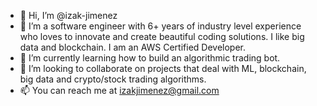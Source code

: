 - 👋 Hi, I’m @izak-jimenez
- 👀 I’m a software engineer with 6+ years of industry level experience who loves to innovate and create beautiful coding solutions. I like big data and blockchain. I am an AWS Certified Developer.
- 🌱 I’m currently learning how to build an algorithmic trading bot.
- 💞️ I’m looking to collaborate on projects that deal with ML, blockchain, big data and crypto/stock trading algorithms.
- 📫 You can reach me at izakjimenez@gmail.com

<!---
izak-jimenez/izak-jimenez is a ✨ special ✨ repository because its `README.md` (this file) appears on your GitHub profile.
You can click the Preview link to take a look at your changes.
--->
